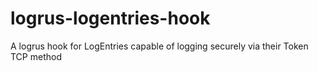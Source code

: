 # logrus-logentries-hook
A logrus hook for LogEntries capable of logging securely via their Token TCP method
